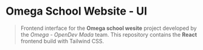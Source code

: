 # Omega School Website - UI

> Frontend interface for the **Omega school wesite** project developed by the *Omega - OpenDev Mada* team.
This repository contains the **React** frontend build with Tailwind CSS.